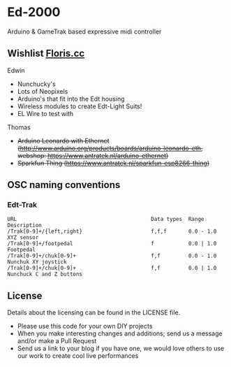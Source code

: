 # Ed-2000
Arduino &amp; GameTrak based expressive midi controller

## Wishlist [Floris.cc](http://www.floris.cc)

Edwin

* Nunchucky's
* Lots of Neopixels
* Arduino's that fit into the Edt housing
* Wireless modules to create Edt-Light Suits!
* EL Wire to test with

Thomas

* ~~Arduino Leonardo with Ethernet (http://www.arduino.org/products/boards/arduino-leonardo-eth, webshop: https://www.antratek.nl/arduino-ethernet)~~
* ~~Sparkfun Thing (https://www.antratek.nl/sparkfun-esp8266-thing)~~


## OSC naming conventions

### Edt-Trak

```
URL                                           Data types  Range           Description
/Trak[0-9]+/{left,right}                      f,f,f       0.0 - 1.0       XYZ sensor
/Trak[0-9]+/footpedal                         f           0.0 | 1.0       Footpedal
/Trak[0-9]+/chuk[0-9]+                        f,f         0.0 - 1.0       Nunchuk XY joystick
/Trak[0-9]+/chuk[0-9]+                        f,f         0.0 | 1.0       Nunchuck C and Z buttons
```

## License

Details about the licensing can be found in the LICENSE file. 

* Please use this code for your own DIY projects
* When you make interesting changes and additions; send us a message and/or make a Pull Request
* Send us a link to your blog if you have one, we would love others to use our work to create cool live performances

